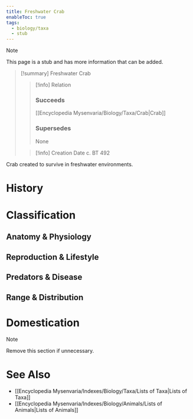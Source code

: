 ```yaml
---
title: Freshwater Crab
enableToc: true
tags:
  - biology/taxa
  - stub
---
```


> [!note]
> This page is a stub and has more information that can be added.

> [!summary] Freshwater Crab
> > [!info] Relation
> > ### Succeeds
> > [[Encyclopedia Mysenvaria/Biology/Taxa/Crab|Crab]]
> > ### Supersedes
> > None
>
> > [!info] Creation Date
> > c. BT 492

Crab created to survive in freshwater environments.
# History

# Classification
## Anatomy & Physiology

## Reproduction & Lifestyle

## Predators & Disease

## Range & Distribution

# Domestication

> [!note]
> Remove this section if unnecessary.
# See Also
- [[Encyclopedia Mysenvaria/Indexes/Biology/Taxa/Lists of Taxa|Lists of Taxa]]
- [[Encyclopedia Mysenvaria/Indexes/Biology/Animals/Lists of Animals|Lists of Animals]]